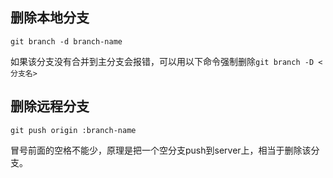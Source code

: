 

## 删除本地分支
`git branch -d branch-name`

如果该分支没有合并到主分支会报错，可以用以下命令强制删除`git branch -D <分支名>`

## 删除远程分支
`git push origin :branch-name`

冒号前面的空格不能少，原理是把一个空分支push到server上，相当于删除该分支。

```

```



```

```



```


```